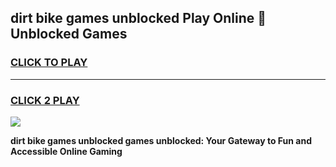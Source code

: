 
## dirt bike games unblocked Play Online 👋 Unblocked Games
<h3>
<a href="https://premium.freeplayer.one?title=dirt_bike_games_unblocked&ref=19F">CLICK TO PLAY</a></h3>
<hr>

<h3>
<a href="https://premium.freeplayer.one?title=dirt_bike_games_unblocked&ref=19F">CLICK 2 PLAY</a>
  
</h3>

<a href="https://premium.freeplayer.one?title=dirt_bike_games_unblocked&ref=19F"><img src="https://clearcache.store/games.png"></a>


**dirt bike games unblocked games unblocked: Your Gateway to Fun and Accessible Online Gaming**
